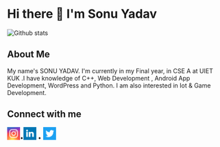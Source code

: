 # Hi there 👋 I'm Sonu Yadav

![Github stats](https://github-readme-stats.vercel.app/api?username=sonuyadav2&theme=dark&show_icons=true)
<br>
## About Me
My name's SONU YADAV. I'm currently in my Final year, in CSE A at UIET KUK .I have knowledge of C++, Web Development , Android App Development, WordPress and Python.
I am also interested in Iot & Game Development.
<br>
## Connect with me

 <a href = https://www.instagram.com/___sonuyadav___><img src=https://raw.githubusercontent.com/edent/SuperTinyIcons/master/images/svg/instagram.svg height='30' 
weight='30'></a>•<a href = https://www.linkedin.com/in/sonu-yadav2/><img src=https://raw.githubusercontent.com/edent/SuperTinyIcons/master/images/svg/linkedin.svg height='30' weight='30'></a> • <a href =https://twitter.com/SonuYad51181593><img src=https://raw.githubusercontent.com/edent/SuperTinyIcons/master/images/svg/twitter.svg height='30' weight='30'></a> 


